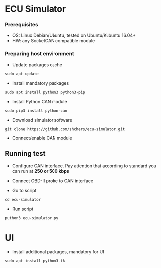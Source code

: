 # ECU Simulator

### Prerequisites

  * OS: Linux Debian/Ubuntu, tested on Ubuntu/Kubuntu 16.04+
  * HW: any SocketCAN compatible module

### Preparing host environment

  * Update packages cache
```
sudo apt update
```

  * Install mandatory packages
```
sudo apt install python3 python3-pip
```

  * Install Python CAN module
```
sudo pip3 install python-can
```

  * Download simulator software
```
git clone https://github.com/shchers/ecu-simulator.git
```

  * Connect/enable CAN module

## Running test

  * Configure CAN interface. Pay attention that according to standard you can run at __250 or 500 kbps__

  * Connect OBD-II probe to CAN interface

  * Go to script
```
cd ecu-simulator
```

  * Run script
```
puthon3 ecu-simulator.py
```

# UI

  * Install additional packages, mandatory for UI
```
sudo apt install python3-tk
```
